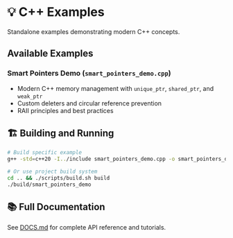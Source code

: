 # 💡 C++ Examples

Standalone examples demonstrating modern C++ concepts.

## Available Examples

### Smart Pointers Demo (`smart_pointers_demo.cpp`)

- Modern C++ memory management with `unique_ptr`, `shared_ptr`, and `weak_ptr`
- Custom deleters and circular reference prevention  
- RAII principles and best practices

## 🏗️ Building and Running

```bash
# Build specific example
g++ -std=c++20 -I../include smart_pointers_demo.cpp -o smart_pointers_demo

# Or use project build system
cd .. && ./scripts/build.sh build
./build/smart_pointers_demo
```

## 📚 Full Documentation

See [DOCS.md](../DOCS.md) for complete API reference and tutorials.
